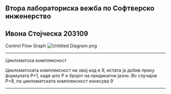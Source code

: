 Втора лабораториска вежба по Софтверско инженерство
------------------------------------------------------
Ивона Стојческа 203109
---------------------------------------------------------

Control Flow Graph
![Untitled Diagram png](https://user-images.githubusercontent.com/101434451/171952266-686d25c6-5d9d-458d-acde-889ad17416ed.png)

---------------------------------------------------------------------------
Цикломатска комплексност

Цикломатската комплексност на овој код е 9, истата ја добив преку формулата P+1, каде што P е бројот на предикатни јазли. Во случајoв P=8, па цикломатската комплексност изнесува 9

-------------------------------------------------------------------------------------------------





